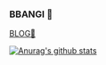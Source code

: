 ### BBANGI 👊
[BLOG🐳](bangjinhyuk.github.io)
<!--
**bangjinhyuk/bangjinhyuk** is a ✨ _special_ ✨ repository because its `README.md` (this file) appears on your GitHub profile.

Here are some ideas to get you started:

- 🔭 I’m currently working on ...
- 🌱 I’m currently learning ...
- 👯 I’m looking to collaborate on ...
- 🤔 I’m looking for help with ...
- 💬 Ask me about ...
- 📫 How to reach me: ...
- 😄 Pronouns: ...
- ⚡ Fun fact: ...
-->

 [![Anurag's github stats](https://github-readme-stats.vercel.app/api?username=bangjinhyuk)](https://github.com/anuraghazra/github-readme-stats)
